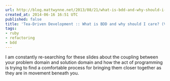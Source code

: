 ```yaml
---
url: http://blog.mattwynne.net/2013/08/21/what-is-bdd-and-why-should-i-care-video/
created_at: 2014-06-16 16:51 UTC
published: false
title: 'Tea-Driven Development :: What is BDD and why should I care? (Video)'
tags:
- ruby
- refactoring
- bdd
---
```


I am constantly re-searching for these slides about the coupling between your problem domain and solution domain and how the act of programming is trying to find a comfortable process for bringing them closer together as they are in movement beneath you.
